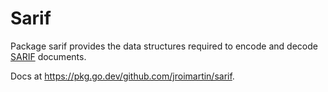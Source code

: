 # Sarif

Package sarif provides the data structures required to encode and
decode [SARIF] documents.

Docs at <https://pkg.go.dev/github.com/jroimartin/sarif>.


[SARIF]: https://docs.oasis-open.org/sarif/sarif/v2.1.0/sarif-v2.1.0.html
